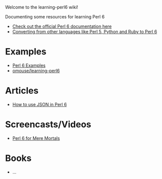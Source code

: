 Welcome to the learning-perl6 wiki!

Documenting some resources for learning Perl 6

* [Check out the official Perl 6 documentation here](https://docs.perl6.org/)
* [Converting from other languages like Perl 5, Python and Ruby to Perl 6](https://github.com/omouse/learning-perl6/wiki/Perl-6-from-other-languages)

# Examples

* [Perl 6 Examples](http://examples.perl6.org/)
* [omouse/learning-perl6](https://github.com/omouse/learning-perl6)

# Articles

* [How to use JSON in Perl 6](https://www.codementor.io/perl/tutorial/how-to-use-json-in-perl-6)

# Screencasts/Videos

* [Perl 6 for Mere Mortals](https://www.youtube.com/watch?v=lpu-3UF_b48)

# Books

* ...